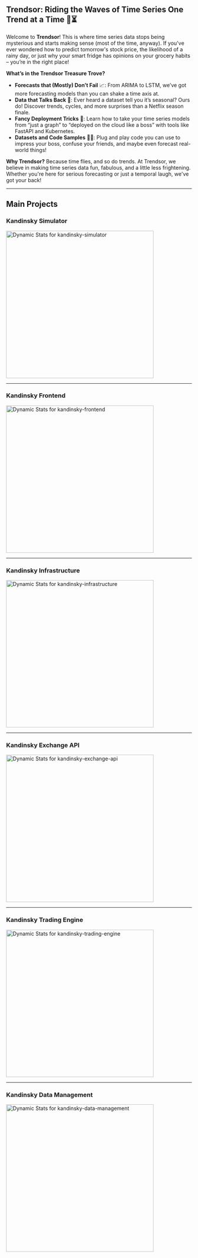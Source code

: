 ## Trendsor: Riding the Waves of Time Series One Trend at a Time 🌊⏳

Welcome to **Trendsor**! This is where time series data stops being mysterious and starts making sense (most of the time, anyway). If you've ever wondered how to predict tomorrow's stock price, the likelihood of a rainy day, or just why your smart fridge has opinions on your grocery habits – you’re in the right place!

**What’s in the Trendsor Treasure Trove?**
- **Forecasts that (Mostly) Don’t Fail** 📈: From ARIMA to LSTM, we’ve got more forecasting models than you can shake a time axis at.
- **Data that Talks Back** 🎩: Ever heard a dataset tell you it’s seasonal? Ours do! Discover trends, cycles, and more surprises than a Netflix season finale.
- **Fancy Deployment Tricks** 🚀: Learn how to take your time series models from “just a graph” to “deployed on the cloud like a boss” with tools like FastAPI and Kubernetes.
- **Datasets and Code Samples** 🧑‍💻: Plug and play code you can use to impress your boss, confuse your friends, and maybe even forecast real-world things!

**Why Trendsor?**
Because time flies, and so do trends. At Trendsor, we believe in making time series data fun, fabulous, and a little less frightening. Whether you're here for serious forecasting or just a temporal laugh, we've got your back!

---

## Main Projects

### Kandinsky Simulator
<p align="left">
  <a href="https://github.com/Trendsor/kandinsky-simulator">
    <img width="400" src="https://github-readme-stats.vercel.app/api/pin/?username=Trendsor&repo=kandinsky-simulator&theme=radical" alt="Dynamic Stats for kandinsky-simulator">
  </a>
</p>

---

### Kandinsky Frontend
<p align="left">
  <a href="https://github.com/Trendsor/kandinsky-frontend">
    <img width="400" src="https://github-readme-stats.vercel.app/api/pin/?username=Trendsor&repo=kandinsky-frontend&theme=tokyonight" alt="Dynamic Stats for kandinsky-frontend">
  </a>
</p>

---

### Kandinsky Infrastructure
<p align="left">
  <a href="https://github.com/Trendsor/kandinsky-infrastructure">
    <img width="400" src="https://github-readme-stats.vercel.app/api/pin/?username=Trendsor&repo=kandinsky-infrastructure&theme=gruvbox" alt="Dynamic Stats for kandinsky-infrastructure">
  </a>
</p>

---

### Kandinsky Exchange API
<p align="left">
  <a href="https://github.com/Trendsor/kandinsky-exchange-api">
    <img width="400" src="https://github-readme-stats.vercel.app/api/pin/?username=Trendsor&repo=kandinsky-exchange-api&theme=onedark" alt="Dynamic Stats for kandinsky-exchange-api">
  </a>
</p>

---

### Kandinsky Trading Engine
<p align="left">
  <a href="https://github.com/Trendsor/kandinsky-trading-engine">
    <img width="400" src="https://github-readme-stats.vercel.app/api/pin/?username=Trendsor&repo=kandinsky-trading-engine&theme=cobalt" alt="Dynamic Stats for kandinsky-trading-engine">
  </a>
</p>

---

### Kandinsky Data Management
<p align="left">
  <a href="https://github.com/Trendsor/kandinsky-data-management">
    <img width="400" src="https://github-readme-stats.vercel.app/api/pin/?username=Trendsor&repo=kandinsky-data-management&theme=solarized-light" alt="Dynamic Stats for kandinsky-data-management">
  </a>
</p>
